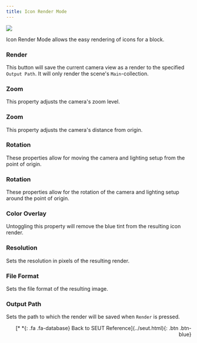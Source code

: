 ```yaml
---
title: Icon Render Mode
---
```

![](/modding-reference/assets/images/reference/seut/icon-render-mode_1.png)

Icon Render Mode allows the easy rendering of icons for a block.

### Render
This button will save the current camera view as a render to the specified `Output Path`. It will only render the scene's `Main`-collection.

### Zoom
This property adjusts the camera's zoom level.

### Zoom
This property adjusts the camera's distance from origin.

### Rotation
These properties allow for moving the camera and lighting setup from the point of origin.

### Rotation
These properties allow for the rotation of the camera and lighting setup around the point of origin.

### Color Overlay
Untoggling this property will remove the blue tint from the resulting icon render.

### Resolution
Sets the resolution in pixels of the resulting render.

### File Format
Sets the file format of the resulting image.

### Output Path
Sets the path to which the render will be saved when `Render` is pressed.

<p style="text-align:right">[*&nbsp;*{: .fa .fa-database} Back to SEUT Reference](../seut.html){: .btn .btn-blue}</p>